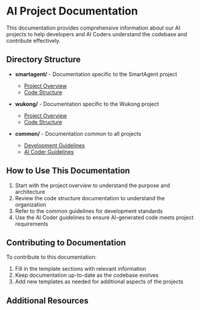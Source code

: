 # AI Project Documentation

This documentation provides comprehensive information about our AI projects to help developers and AI Coders understand the codebase and contribute effectively.

## Directory Structure

- **smartagent/** - Documentation specific to the SmartAgent project
  - [Project Overview](./smartagent/project_overview.md)
  - [Code Structure](./smartagent/code_structure.md)

- **wukong/** - Documentation specific to the Wukong project
  - [Project Overview](./wukong/project_overview.md)
  - [Code Structure](./wukong/code_structure.md)

- **common/** - Documentation common to all projects
  - [Development Guidelines](./common/development_guidelines.md)
  - [AI Coder Guidelines](./common/ai_coder_guidelines.md)

## How to Use This Documentation

1. Start with the project overview to understand the purpose and architecture
2. Review the code structure documentation to understand the organization
3. Refer to the common guidelines for development standards
4. Use the AI Coder guidelines to ensure AI-generated code meets project requirements

## Contributing to Documentation

To contribute to this documentation:

1. Fill in the template sections with relevant information
2. Keep documentation up-to-date as the codebase evolves
3. Add new templates as needed for additional aspects of the projects

## Additional Resources

<!-- Add links to external resources, repositories, or other documentation -->
